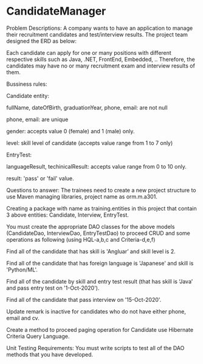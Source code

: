 # CandidateManager
Problem Descriptions:
A company wants to have an application to manage their recruitment candidates and test/interview results. The project team designed the ERD as below:



Each candidate can apply for one or many positions with different respective skills such as Java, .NET, FrontEnd, Embedded, .. Therefore, the candidates may have no or many recruitment exam and interview results of them.

Bussiness rules:

Candidate entity:

fullName, dateOfBirth, graduationYear, phone, email: are not null

phone, email: are unique

gender: accepts value 0 (female) and 1 (male) only.

level: skill level of candidate (accepts value range from 1 to 7 only)

EntryTest:

languageResult, techinicalResult: accepts value range from 0 to 10 only.

result: 'pass' or 'fail' value.

Questions to answer:
The trainees need to create a new project structure to use Maven managing libraries, project name as orm.m.a301.

Creating a package with name as training.entities in this project that contain 3 above entities: Candidate, Interview, EntryTest.

You must create the appropriate DAO classes for the above models (CandidateDao, InterviewDao, EntryTestDao) to proceed CRUD and some operations as following (using HQL-a,b,c and Criteria-d,e,f)

Find all of the candidate that has skill is 'Angluar’ and skill level is 2.

Find all of the candidate that has foreign language is 'Japanese' and skill is 'Python/ML'.

Find all of the candidate by skill and entry test result (that has skill is ‘Java’ and pass entry test on '1-Oct-2020').

Find all of the candidate that pass interview on '15-Oct-2020'.

Update remark is inactive for candidates who do not have either phone, email and cv.

Create a method to proceed paging operation for Candidate use Hibernate Criteria Query Language.

Unit Testing Requirements:
You must write scripts to test all of the DAO methods that you have developed.
